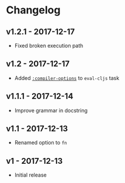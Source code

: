 # Changelog

## v1.2.1 - 2017-12-17

- Fixed broken execution path

## v1.2 - 2017-12-17

- Added [`:compiler-options`](https://clojurescript.org/reference/compiler-options) to `eval-cljs` task

## v1.1.1 - 2017-12-14

- Improve grammar in docstring

## v1.1 - 2017-12-13

- Renamed option to `fn`

## v1 - 2017-12-13

- Initial release
